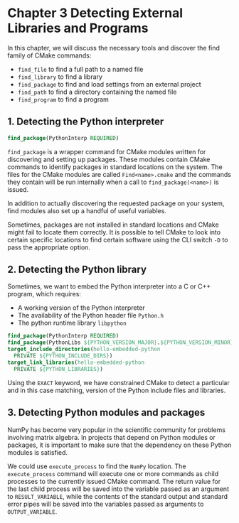 # Chapter 3 Detecting External Libraries and Programs

In this chapter, we will discuss the necessary tools and discover the find family of CMake commands:

+ `find_file` to find a full path to a named file
+ `find_library` to find a library
+ `find_package` to find and load settings from an external project
+ `find_path` to find a directory containing the named file
+ `find_program` to find a program

## 1. Detecting the Python interpreter

```cmake
find_package(PythonInterp REQUIRED)
```

`find_package` is a wrapper command for CMake modules written for discovering and setting up packages.
These modules contain CMake commands to identify packages in standard locations on the system.
The files for the CMake modules are called `Find<name>.cmake` and the commands they contain will be
run internally when a call to `find_package(<name>)` is issued.

In addition to actually discovering the requested package on your system, find modules also set up a handful
of useful variables.

Sometimes, packages are not installed in standard locations and CMake might fail to locate them correctly.
It is possible to tell CMake to look into certain specific locations to find certain software using the CLI
switch `-D` to pass the appropriate option.

## 2. Detecting the Python library

Sometimes, we want to embed the Python interpreter into a C or C++ program, which requires:

+ A working version of the Python interpreter
+ The availability of the Python header file `Python.h`
+ The python runtime library `libpython`

```cmake
find_package(PythonInterp REQUIRED)
find_package(PythonLibs ${PYTHON_VERSION_MAJOR}.${PYTHON_VERSION_MINOR} EXACT REQUIRED)
target_include_directories(hello-embedded-python
  PRIVATE ${PYTHON_INCLUDE_DIRS})
target_link_libraries(hello-embedded-python
  PRIVATE ${PYTHON_LIBRARIES})
```

Using the `EXACT` keyword, we have constrained CMake to detect a particular and in this case matching,
version of the Python include files and libraries.

## 3. Detecting Python modules and packages

NumPy has become very popular in the scientific community for problems involving matrix algebra.
In projects that depend on Python modules or packages, it is important to make sure
that the dependency on these Python modules is satisfied.

We could use `execute_process` to find the `NumPy` location. The `execute_process` command will
execute one or more commands as child processes to the currently issued CMake command.
The return value for the last child process will be saved into the variable passed as
an argument to `RESULT_VARIABLE`, while the contents of the standard output and standard error
pipes will be saved into the variables passed as arguments to `OUTPUT_VARIABLE`.


